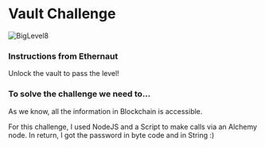 # Vault Challenge

![BigLevel8](https://user-images.githubusercontent.com/102038261/199771314-b14c53c7-ed08-4cd3-bd81-f1221dfd41e5.svg)

<h3> Instructions from Ethernaut</h3>

<p>Unlock the vault to pass the level!</p>

<h3>To solve the challenge we need to... </h3>

<p> As we know, all the information in Blockchain is accessible.</p> 
<p> For this challenge, I used NodeJS and a Script to make calls via an Alchemy node. In return, I got the password in byte code and in String :)</p>
